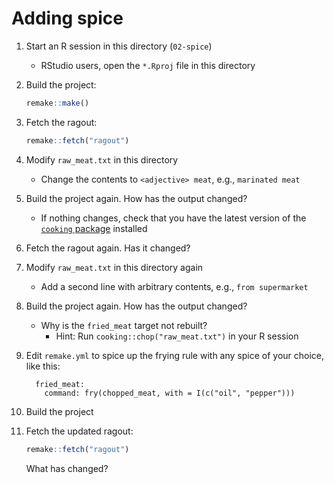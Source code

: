 # Adding spice

1. Start an R session in this directory (`02-spice`)
    - RStudio users, open the `*.Rproj` file in this directory
1. Build the project:
    ```r
    remake::make()
    ```
1. Fetch the ragout:
    ```r
    remake::fetch("ragout")
    ```
1. Modify `raw_meat.txt` in this directory
    - Change the contents to `<adjective> meat`, e.g., `marinated meat`
1. Build the project again. How has the output changed?
    - If nothing changes, check that you have the latest version of the [`cooking` package](https://github.com/krlmlr/cooking) installed
1. Fetch the ragout again. Has it changed?
1. Modify `raw_meat.txt` in this directory again
    - Add a second line with arbitrary contents, e.g., `from supermarket`
1. Build the project again. How has the output changed?
    - Why is the `fried_meat` target not rebuilt?
        - Hint: Run `cooking::chop("raw_meat.txt")` in your R session
1. Edit `remake.yml` to spice up the frying rule with any spice of your choice, like this:
    ```
      fried_meat:
        command: fry(chopped_meat, with = I(c("oil", "pepper")))
    ```
1. Build the project
1. Fetch the updated ragout:
    ```r
    remake::fetch("ragout")
    ```
    
    What has changed?
